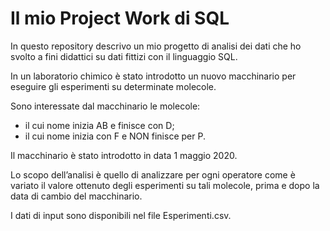 # Il mio Project Work di SQL
In questo repository descrivo un mio progetto di analisi dei dati che ho svolto a fini didattici su dati fittizi con il linguaggio SQL.

In un laboratorio chimico è stato introdotto un nuovo macchinario per eseguire gli esperimenti su determinate molecole.

Sono interessate dal macchinario le molecole:

- il cui nome inizia AB e finisce con D;
- il cui nome inizia con F e NON finisce per P.

Il macchinario è stato introdotto in data 1 maggio 2020.

Lo scopo dell’analisi è quello di analizzare per ogni operatore come è variato il valore ottenuto degli esperimenti su tali molecole, prima e dopo la data di cambio del macchinario.

I dati di input sono disponibili nel file Esperimenti.csv.
